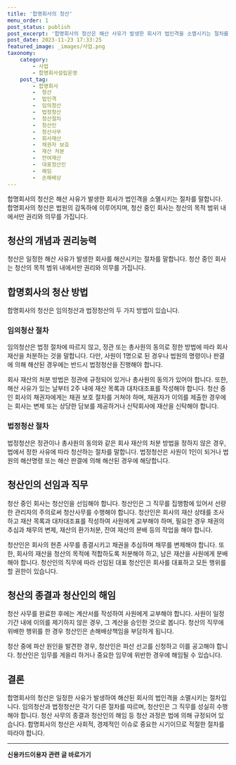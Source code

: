 ```yaml
---
title: '합명회사의 청산'
menu_order: 1
post_status: publish
post_excerpt: '합명회사의 청산은 해산 사유가 발생한 회사가 법인격을 소멸시키는 절차를 말합니다. 합명회사의 청산은 법원의 감독하에 이루어지며, 청산 중인 회사는 청산의 목적 범위 내에서만 권리와 의무를 가집니다.'
post_date: 2023-11-23 17:33:25
featured_image: _images/사업.png
taxonomy:
    category:
        - 사업
        - 합명회사설립운영
    post_tag:
        - 합명회사
        -  청산
        -  법인격
        -  임의청산
        -  법정청산
        -  청산절차
        -  청산인
        -  청산사무
        -  회사재산
        -  채권자 보호
        -  재산 처분
        -  잔여재산
        -  대표청산인
        -  해임
        -  손해배상
---
```



합명회사의 청산은 해산 사유가 발생한 회사가 법인격을 소멸시키는 절차를 말합니다. 합명회사의 청산은 법원의 감독하에 이루어지며, 청산 중인 회사는 청산의 목적 범위 내에서만 권리와 의무를 가집니다.

## 청산의 개념과 권리능력
청산은 일정한 해산 사유가 발생한 회사를 해산시키는 절차를 말합니다. 청산 중인 회사는 청산의 목적 범위 내에서만 권리와 의무를 가집니다.

## 합명회사의 청산 방법
합명회사의 청산은 임의청산과 법정청산의 두 가지 방법이 있습니다.

### 임의청산 절차
임의청산은 법정 절차에 따르지 않고, 정관 또는 총사원의 동의로 정한 방법에 따라 회사 재산을 처분하는 것을 말합니다. 다만, 사원이 1명으로 된 경우나 법원의 명령이나 판결에 의해 해산된 경우에는 반드시 법정청산을 진행해야 합니다.

회사 재산의 처분 방법은 정관에 규정되어 있거나 총사원의 동의가 있어야 합니다. 또한, 해산 사유가 있는 날부터 2주 내에 재산 목록과 대차대조표를 작성해야 합니다. 청산 중인 회사의 채권자에게는 채권 보호 절차를 거쳐야 하며, 채권자가 이의를 제출한 경우에는 회사는 변제 또는 상당한 담보를 제공하거나 신탁회사에 재산을 신탁해야 합니다.

### 법정청산 절차
법정청산은 정관이나 총사원의 동의와 같은 회사 재산의 처분 방법을 정하지 않은 경우, 법에서 정한 사유에 따라 청산하는 절차를 말합니다. 법정청산은 사원이 1인이 되거나 법원의 해산명령 또는 해산 판결에 의해 해산된 경우에 해당합니다.

## 청산인의 선임과 직무
청산 중인 회사는 청산인을 선임해야 합니다. 청산인은 그 직무를 집행함에 있어서 선량한 관리자의 주의로써 청산사무를 수행해야 합니다. 청산인은 회사의 재산 상태를 조사하고 재산 목록과 대차대조표를 작성하여 사원에게 교부해야 하며, 필요한 경우 채권의 추심과 채무의 변제, 재산의 환가처분, 잔여 재산의 분배 등의 작업을 해야 합니다.

청산인은 회사의 현존 사무를 종결시키고 채권을 추심하며 채무를 변제해야 합니다. 또한, 회사의 재산을 청산의 목적에 적합하도록 처분해야 하고, 남은 재산을 사원에게 분배해야 합니다. 청산인의 직무에 따라 선임된 대표 청산인은 회사를 대표하고 모든 행위를 할 권한이 있습니다.

## 청산의 종결과 청산인의 해임
청산 사무를 완료한 후에는 계산서를 작성하여 사원에게 교부해야 합니다. 사원이 일정 기간 내에 이의를 제기하지 않은 경우, 그 계산을 승인한 것으로 봅니다. 청산의 직무에 위배한 행위를 한 경우 청산인은 손해배상책임을 부담하게 됩니다.

청산 중에 파산 원인을 발견한 경우, 청산인은 파산 선고를 신청하고 이를 공고해야 합니다. 청산인은 임무를 게을리 하거나 중요한 임무에 위반한 경우에 해임될 수 있습니다.

## 결론
합명회사의 청산은 일정한 사유가 발생하여 해산된 회사의 법인격을 소멸시키는 절차입니다. 임의청산과 법정청산은 각기 다른 절차를 따르며, 청산인은 그 직무를 성실히 수행해야 합니다. 청산 사무의 종결과 청산인의 해임 등 청산 과정은 법에 의해 규정되어 있습니다. 합명회사의 청산은 사회적, 경제적인 이슈로 중요한 시기이므로 적절한 절차를 따라야 합니다.
<!-- wp:separator -->
<hr class="wp-block-separator has-alpha-channel-opacity"/>
<!-- /wp:separator -->

<!-- wp:group {"backgroundColor":"base","layout":{"type":"constrained"}} -->
<div class="wp-block-group has-base-background-color has-background"><!-- wp:paragraph {"align":"center","fontSize":"medium"} -->
<p class="has-text-align-center has-large-font-size"><strong>신용카드이용자 관련 글 바로가기</strong></p>
<!-- /wp:paragraph -->


<!-- wp:latest-posts
{"categories":[{"id":15350,"count":19,"description":"","link":"https://uknowlaw.com/category/%ec%8b%a0%ec%9a%a9%ec%b9%b4%eb%93%9c%ec%9d%b4%ec%9a%a9%ec%9e%90/","name":"신용카드이용자","slug":"신용카드이용자","taxonomy":"category","parent":0,"meta":[],"_links":{"self":[{"href":"https://uknowlaw.com/wp-json/wp/v2/categories/15350"}],"collection":[{"href":"https://uknowlaw.com/wp-json/wp/v2/categories"}],"about":[{"href":"https://uknowlaw.com/wp-json/wp/v2/taxonomies/category"}],"wp:post_type":[{"href":"https://uknowlaw.com/wp-json/wp/v2/posts?categories=15350"}],"curies":[{"name":"wp","href":"https://api.w.org/{rel}","templated":true}]}}],"postsToShow":100,"excerptLength":28,"postLayout":"grid","columns":2,"featuredImageAlign":"left","featuredImageSizeSlug":"large","fontSize":"small"} /--></div>
<!-- /wp:group -->